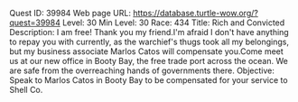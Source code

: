 Quest ID: 39984
Web page URL: https://database.turtle-wow.org/?quest=39984
Level: 30
Min Level: 30
Race: 434
Title: Rich and Convicted
Description: I am free! Thank you my friend.I'm afraid I don't have anything to repay you with currently, as the warchief's thugs took all my belongings, but my business associate Marlos Catos will compensate you.Come meet us at our new office in Booty Bay, the free trade port across the ocean. We are safe from the overreaching hands of governments there.
Objective: Speak to Marlos Catos in Booty Bay to be compensated for your service to Shell Co.
